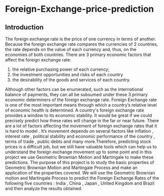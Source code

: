 # Foreign-Exchange-price-prediction

## Introduction
The foreign exchange rate is the price of one currency in terms of another. Because the foreign
exchange rate compares the currencies of 2 countries, the rate depends on the value of each
currency and, thus, on the economies of both countries. There are 3 primary economic factors
that affect the foreign exchange rate:

1. the relative purchasing power of each currency;
2. the investment opportunities and risks of each country
3. the desirability of the goods and services of each country.

Although other factors can be enumerated, such as the international balance of payments, they
can all be subsumed under these 3 primary economic determiners of the foreign exchange rate.
Foreign Exchange rate is one of the most important means through which a country’s relative
level of economic health is determined. A country's foreign exchange rate provides a window to
its economic stability. It would be great if we could precisely predict how these rates will change
in the far or near future. There are a lot of factors affecting the movement of foreign exchange
rates that it is hard to model . It’s movement depends on several factors like inflation , interest
rate , political stability and economic performance of the country , terms of trade , public debts
and many more.Therefore, predicting stock prices is a difficult job, but we still have valuable
tools which can help us to understand the foreign exchange movement up to some point and in
this project we use Geometric Brownian Motion and Martingale to make these predictions.
The purpose of this project is to study the basic properties of Geometric Brownian Motion and
Martingale Process and make an application of the properties covered. We will use the
Geometric Brownian motion and Martingale Process to predict the Foreign Exchange Rates of
the following five countries : India , China , Japan , United Kingdom and Brazil and then analyze
the results obtained.


